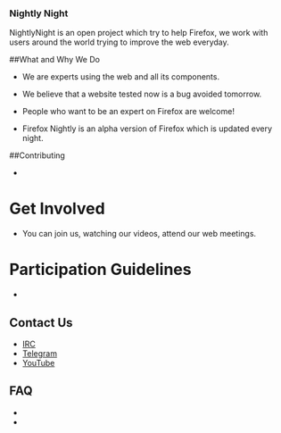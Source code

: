 
### Nightly Night

NightlyNight is an open project which try to help Firefox, we work with users around the world trying to improve the web everyday.

##What and Why We Do

* We are experts using the web and all its components. 

* We believe that a website tested now is a bug avoided tomorrow.

* People who want to be an expert on Firefox are welcome!

* Firefox Nightly is an alpha version of Firefox which is updated every night.


##Contributing

* 

# Get Involved

* You can join us, watching our videos, attend our web meetings.

# Participation Guidelines

+ 

## Contact Us

* [IRC](irc "IRC")
* [Telegram](Telegram "Telegram")
* [YouTube](YouTube "YouTube")

## FAQ

* 
* 




